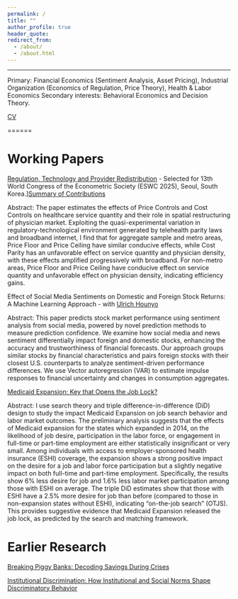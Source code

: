 ```yaml
---
permalink: /
title: ""
author_profile: true
header_quote:
redirect_from: 
  - /about/
  - /about.html
---
```

---




Primary: Financial Economics (Sentiment Analysis, Asset Pricing), Industrial Organization (Economics of Regulation, Price Theory),
Health & Labor Economics
Secondary interests: Behavioral Economics and Decision Theory.

[CV](https://www.dropbox.com/scl/fi/uwrx9xmfglkti2mujhd2g/Piyush_CV.pdf?rlkey=zpbvzi7panmk2fzi5nq7j17a2&st=4zouktsl&dl=0)

====== 

Working Papers
======
[Regulation, Technology and Provider Redistribution](https://www.dropbox.com/scl/fi/vrzb27hu7ssyg8bi0x9gw/JMP_Manuscript_Piyush.pdf?rlkey=btwj0y6pi2la4whnlc4biczbi&st=n6zixwmc&dl=0) - Selected for 13th World Congress of the Econometric Society (ESWC 2025), Seoul, South Korea.][Summary of Contributions](https://www.dropbox.com/scl/fi/gw2mrddljugt1yfmnb4a0/JMP_Contributions.pdf?rlkey=ei5fgowgz17orms5wsxq5ffcr&st=1kp29tg3&dl=0)

Abstract: The paper estimates the effects of Price Controls and Cost Controls on healthcare service quantity and their role in spatial
restructuring of physician market. Exploiting the quasi-experimental variation in regulatory-technological environment generated
by telehealth parity laws and broadband internet, I find that for aggregate sample and metro areas, Price Floor and Price Ceiling
have similar conducive effects, while Cost Parity has an unfavorable effect on service quantity and physician density, with these
effects amplified progressively with broadband. For non-metro areas, Price Floor and Price Ceiling have conducive effect on service
quantity and unfavorable effect on physician density, indicating efficiency gains.

Effect of Social Media Sentiments on Domestic and Foreign Stock Returns: A Machine Learning Approach - with [Ulrich Hounyo](https://sites.google.com/site/ulrichounyo/) 

Abstract: This paper predicts stock market performance using sentiment analysis from social media, powered by novel prediction
methods to measure prediction confidence. We examine how social media and news sentiment differentially impact foreign and
domestic stocks, enhancing the accuracy and trustworthiness of financial forecasts. Our approach groups similar stocks by financial
characteristics and pairs foreign stocks with their closest U.S. counterparts to analyze sentiment-driven performance differences. We
use Vector autoregression (VAR) to estimate impulse responses to financial uncertainty and changes in consumption aggregates.


[Medicaid Expansion: Key that Opens the Job Lock?]()

Abstract: I use search theory and triple difference-in-difference (DiD) design to study the impact Medicaid Expansion on job search
behavior and labor market outcomes. The preliminary analysis suggests that the effects of Medicaid expansion for the states which
expanded in 2014, on the likelihood of job desire, participation in the labor force, or engagement in full-time or part-time employment
are either statistically insignificant or very small. Among individuals with access to employer-sponsored health insurance (ESHI)
coverage, the expansion shows a strong positive impact on the desire for a job and labor force participation but a slightly negative
impact on both full-time and part-time employment. Specifically, the results show 6% less desire for job and 1.6% less labor market
participation among those with ESHI on average. The triple DiD estimates show that those with ESHI have a 2.5% more desire for
job than before (compared to those in non-expansion states without ESHI), indicating “on-the-job search” (OTJS). This provides
suggestive evidence that Medicaid Expansion released the job lock, as predicted by the search and matching framework.

Earlier Research
======

[Breaking Piggy Banks: Decoding Savings During Crises]()

[Institutional Discrimination: How Institutional and Social Norms Shape Discriminatory Behavior]()



